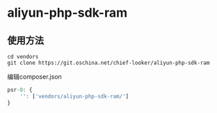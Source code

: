 # aliyun-php-sdk-ram

## 使用方法
```
cd vendors
git clone https://git.oschina.net/chief-looker/aliyun-php-sdk-ram
```

编辑composer.json
```javascript
psr-0: {
	'': ['vendors/aliyun-php-sdk-ram/']
}
```
